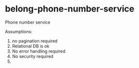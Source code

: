 # belong-phone-number-service
Phone number service



Assumptions:
1. no pagination required
2. Relational DB is ok
3. No error handling required
4. No security required
5. 